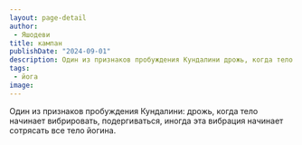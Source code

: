 ```yaml
---
layout: page-detail
author:
 - Яшодеви
title: кампан
publishDate: "2024-09-01"
description: Один из признаков пробуждения Кундалини дрожь, когда тело начинает вибрировать, подергиваться, иногда эта вибрация начинает сотрясать все тело йогина.
tags:
 - йога
image: 
---
```


Один из признаков пробуждения Кундалини: дрожь, когда тело начинает вибрировать, подергиваться, иногда эта вибрация начинает сотрясать все тело йогина.

